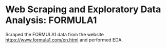 # Web Scraping and Exploratory Data Analysis: FORMULA1
Scraped the FORMULA1 data from the website https://www.formula1.com/en.html and performed EDA.
